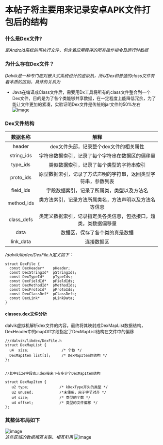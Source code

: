 # 本帖子将主要用来记录安卓APK文件打包后的结构
### 什么是Dex文件?  
  *是Android系统的可执行文件，包含着应用程序的所有操作指令及运行时数据*  
### 为什么存在Dex文件？  
  *Dalvik是一种专门应对嵌入式系统设计的虚拟机，所以Dex和普通的class文件有着本质的区别，具体的关系为*  
  * Java在编译成Class文件后，需要用Dx工具将所有的class文件整合到一个Dex文件，目的是为了各个类能够共享数据，在一定程度上能降低冗余，为了能让文件更加的紧凑，实验证明Dex文件是传统的jar文件的50%左右  
  ![image](https://upload-images.jianshu.io/upload_images/1152636-8230c5995981b7c2.png?imageMogr2/auto-orient/strip|imageView2/2/w/604/format/webp)
### Dex文件结构  
  |数据名称|解释|  
  |:----:|:--:|  
  |header|dex文件头部，记录整个dex文件的相关属性|  
  |string_ids|字符串数据索引，记录了每个字符串在数据区的偏移量|
  |type_ids|类似数据索引，记录了每个类型的字符串索引|
  |proto_ids|原型数据索引，记录了方法声明的字符串，返回类型字符串，参数列表|
  |field_ids|字段数据索引，记录了所属类，类型以及方法名|
  |method_ids|类方法索引，记录方法所属类名，方法声明以及方法名等信息|
  |class_defs|类定义数据索引，记录指定类各类信息，包括接口，超类，类数据偏移量|
  |data|数据区，保存了各个类的真是数据|
  |link_data|连接数据区|  
  
  */dalvik/libdex/DexFile.h定义如下：*
  ```
  struct DexFile {
    const DexHeader*    pHeader;
    const DexStringId*  pStringIds;
    const DexTypeId*    pTypeIds;
    const DexFieldId*   pFieldIds;
    const DexMethodId*  pMethodIds;
    const DexProtoId*   pProtoIds;
    const DexClassDef*  pClassDefs;
    const DexLink*      pLinkData;
  }
  ``` 
#### classes.dex文件分析  
  dalvik虚拟机解析dex文件的内容，最终将其映射成DexMapList数据结构，DexHeader中的mapOff字段指定了DexMapList结构在文件中的偏移  
  ```
  ///dalvik/libdex/DexFile.h
  struct DexMapList {
    u4  size;               /* 个数 */
    DexMapItem list[1];     /* DexMapItem的结构 */
  };
  
  
  //其中size字段表示dex接来下有多少个DexMapItem结构

  struct DexMapItem {
     u2 type;              /* kDexType开头的类型 */
     u2 unused;            /*未使用，用于字节对齐 */
     u4 size;              /* 类型的个数 */
     u4 offset;            /* 类型的文件偏移 */
  };
  ```
  
  ### 其整体布局如下  
  ![image](https://dn-kdt-img-test.qbox.me/public_files/2018/09/30/38399687ecc6bb950f762d71d42e7780.png)  
  *这些区域的数据相互关联、相互引用*
  ![image](https://b.yzcdn.cn/public_files/2018/09/30/d985020caa93cc8d0a8dc209b44a673a.png)
